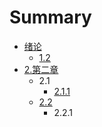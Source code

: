 # Summary

* [绪论](README.md)
   * [1.2](1.2.1.md)
* [2.第二章](chapter1.md)
   * 2.1
       * [2.1.1](2.1.1.md)
   * [2.2](2.2.1.md)
       * 2.2.1

